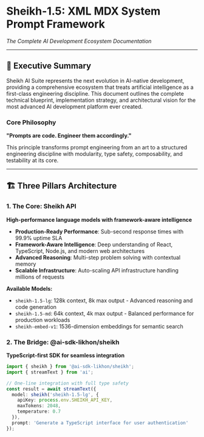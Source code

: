 # Sheikh-1.5: XML MDX System Prompt Framework

*The Complete AI Development Ecosystem Documentation*

---

## 🎯 Executive Summary

Sheikh AI Suite represents the next evolution in AI-native development, providing a comprehensive ecosystem that treats artificial intelligence as a first-class engineering discipline. This document outlines the complete technical blueprint, implementation strategy, and architectural vision for the most advanced AI development platform ever created.

### Core Philosophy

**"Prompts are code. Engineer them accordingly."**

This principle transforms prompt engineering from an art to a structured engineering discipline with modularity, type safety, composability, and testability at its core.

---

## 🏗️ Three Pillars Architecture

### 1. The Core: Sheikh API
**High-performance language models with framework-aware intelligence**

- **Production-Ready Performance**: Sub-second response times with 99.9% uptime SLA
- **Framework-Aware Intelligence**: Deep understanding of React, TypeScript, Node.js, and modern web architectures
- **Advanced Reasoning**: Multi-step problem solving with contextual memory
- **Scalable Infrastructure**: Auto-scaling API infrastructure handling millions of requests

**Available Models:**
- `sheikh-1.5-lg`: 128k context, 8k max output - Advanced reasoning and code generation
- `sheikh-1.5-md`: 64k context, 4k max output - Balanced performance for production workloads
- `sheikh-embed-v1`: 1536-dimension embeddings for semantic search

### 2. The Bridge: @ai-sdk-likhon/sheikh
**TypeScript-first SDK for seamless integration**

```typescript
import { sheikh } from '@ai-sdk-likhon/sheikh';
import { streamText } from 'ai';

// One-line integration with full type safety
const result = await streamText({
  model: sheikh('sheikh-1.5-lg', {
    apiKey: process.env.SHEIKH_API_KEY,
    maxTokens: 2048,
    temperature: 0.7
  }),
  prompt: 'Generate a TypeScript interface for user authentication'
});
